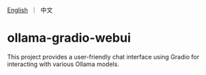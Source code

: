 <p align="left">
    <a href="README.md">English</a>&nbsp ｜ &nbsp中文</a>
</p>

# ollama-gradio-webui
This project provides a user-friendly chat interface using Gradio for interacting with various Ollama models.